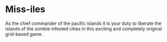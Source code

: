 # Miss-iles
As the chief commander of the pacific islands it is your duty to liberate the islands of the zombie infested cities in this exciting and completely original grid-based game.

